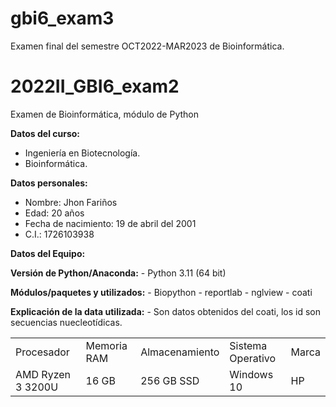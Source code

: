 # gbi6_exam3
Examen final del semestre OCT2022-MAR2023 de Bioinformática.

# 2022II_GBI6_exam2
Examen de Bioinformática, módulo de Python

**Datos del curso:**
- Ingeniería en Biotecnología.
- Bioinformática. 

**Datos personales:**
- Nombre: Jhon Fariños 
- Edad: 20 años 
- Fecha de nacimiento: 19 de abril del 2001 
- C.I.: 1726103938

**Datos del Equipo:**

<table class="default">
  <tr>
      <td>Procesador</td>
      <td>Memoria RAM</td>
      <td>Almacenamiento</td>
      <td>Sistema Operativo</td>
      <td>Marca</td>
  </tr>
  <tr>
      <td>AMD Ryzen 3 3200U</td>
      <td>16 GB</td>
      <td>256 GB SSD</td>
      <td>Windows 10</td>
      <td>HP</td>
  </tr>
    
**Versión de Python/Anaconda:** 
    - Python 3.11 (64 bit)
    
**Módulos/paquetes y utilizados:**
    - Biopython
    - reportlab
    - nglview
    - coati

**Explicación de la data utilizada:**
    - Son datos obtenidos del coati, los id son secuencias nuecleotídicas. 
